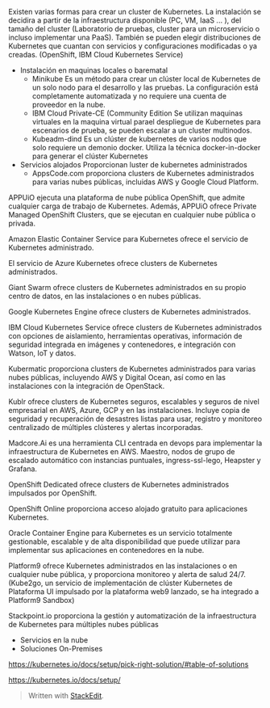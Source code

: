 

Existen varias formas para crear un cluster de Kubernetes. La instalación se decidira a partir de la infraestructura disponible (PC, VM, IaaS ... ), del tamaño del cluster (Laboratorio de pruebas, cluster para un microservicio o incluso implementar una PaaS). También se pueden elegir distribuciones de Kubernetes que cuantan con servicios y configuraciones modificadas o ya creadas. (OpenShift, IBM Cloud Kubernetes Service) 
- Instalación en maquinas locales o barematal
	-   Minikube
			Es un método para crear un clúster local de Kubernetes de un solo nodo para el desarrollo y las pruebas. La configuración está completamente automatizada y no requiere una cuenta de proveedor en la nube.
	-	IBM Cloud Private-CE (Community Edition 
	Se utilizan maquinas virtuales en la maquina virtual parael despliegue de Kubernetes para escenarios de prueba, se pueden escalar a un cluster multinodos.
	-	Kubeadm-dind
	Es un clúster de kubernetes de varios nodos que solo requiere un demonio docker. Utiliza la técnica docker-in-docker para generar el clúster Kubernetes
- Servicios alojados
	Proporcionan luster de kubernetes administrados
	- AppsCode.com proporciona clusters de Kubernetes administrados para varias nubes públicas, incluidas AWS y Google Cloud Platform.

APPUiO ejecuta una plataforma de nube pública OpenShift, que admite cualquier carga de trabajo de Kubernetes. Además, APPUiO ofrece Private Managed OpenShift Clusters, que se ejecutan en cualquier nube pública o privada.

Amazon Elastic Container Service para Kubernetes ofrece el servicio de Kubernetes administrado.

El servicio de Azure Kubernetes ofrece clusters de Kubernetes administrados.

Giant Swarm ofrece clusters de Kubernetes administrados en su propio centro de datos, en las instalaciones o en nubes públicas.

Google Kubernetes Engine ofrece clusters de Kubernetes administrados.

IBM Cloud Kubernetes Service ofrece clusters de Kubernetes administrados con opciones de aislamiento, herramientas operativas, información de seguridad integrada en imágenes y contenedores, e integración con Watson, IoT y datos.

Kubermatic proporciona clusters de Kubernetes administrados para varias nubes públicas, incluyendo AWS y Digital Ocean, así como en las instalaciones con la integración de OpenStack.

Kublr ofrece clusters de Kubernetes seguros, escalables y seguros de nivel empresarial en AWS, Azure, GCP y en las instalaciones. Incluye copia de seguridad y recuperación de desastres listas para usar, registro y monitoreo centralizado de múltiples clústeres y alertas incorporadas.

Madcore.Ai es una herramienta CLI centrada en devops para implementar la infraestructura de Kubernetes en AWS. Maestro, nodos de grupo de escalado automático con instancias puntuales, ingress-ssl-lego, Heapster y Grafana.

OpenShift Dedicated ofrece clusters de Kubernetes administrados impulsados ​​por OpenShift.

OpenShift Online proporciona acceso alojado gratuito para aplicaciones Kubernetes.

Oracle Container Engine para Kubernetes es un servicio totalmente gestionable, escalable y de alta disponibilidad que puede utilizar para implementar sus aplicaciones en contenedores en la nube.

Platform9 ofrece Kubernetes administrados en las instalaciones o en cualquier nube pública, y proporciona monitoreo y alerta de salud 24/7. (Kube2go, un servicio de implementación de clúster Kubernetes de Plataforma UI impulsado por la plataforma web9 lanzado, se ha integrado a Platform9 Sandbox)

Stackpoint.io proporciona la gestión y automatización de la infraestructura de Kubernetes para múltiples nubes públicas
- Servicios en la nube
- Soluciones On-Premises

https://kubernetes.io/docs/setup/pick-right-solution/#table-of-solutions

https://kubernetes.io/docs/setup/

> Written with [StackEdit](https://stackedit.io/).
<!--stackedit_data:
eyJoaXN0b3J5IjpbLTI2NDYyMjA0MiwtMTU1MDk3OTgyMiw3Mz
A5OTgxMTZdfQ==
-->